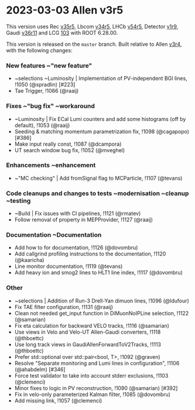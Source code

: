 2023-03-03 Allen v3r5
===

This version uses
Rec [v35r5](../../../../Rec/-/tags/v35r5),
Lbcom [v34r5](../../../../Lbcom/-/tags/v34r5),
LHCb [v54r5](../../../../LHCb/-/tags/v54r5),
Detector [v1r9](../../../../Detector/-/tags/v1r9),
Gaudi [v36r11](../../../../Gaudi/-/tags/v36r11) and
LCG [103](http://lcginfo.cern.ch/release/103/) with ROOT 6.28.00.

This version is released on the `master` branch.
Built relative to Allen [v3r4](/../../tags/v3r4), with the following changes:

### New features ~"new feature"

- ~selections ~Luminosity | Implementation of PV-independent BGI lines, !1050 (@spradlin) [#223]
- Tae Trigger, !1066 (@raaij)


### Fixes ~"bug fix" ~workaround

- ~Luminosity | Fix ECal Lumi counters and add some histograms (off by default), !1053 (@raaij)
- Seeding & matching momentum parametrization fix, !1098 (@cagapopo) [#386]
- Make input really const, !1087 (@dcampora)
- UT search window bug fix, !1052 (@mveghel)


### Enhancements ~enhancement

- ~"MC checking" | Add fromSignal flag to MCParticle, !1107 (@tevans)


### Code cleanups and changes to tests ~modernisation ~cleanup ~testing

- ~Build | Fix issues with CI pipelines, !1121 (@rmatev)
- Follow removal of property in MEPProvider, !1127 (@raaij)


### Documentation ~Documentation

- Add how to for documentation, !1126 (@dovombru)
- Add callgrind profiling instructions to the documentation, !1120 (@kaaricha)
- Line monitor documentation, !1119 (@tevans)
- Add heavy ion and smog2 lines to HLT1 line index, !1117 (@dovombru)

### Other

- ~selections | Addition of Run-3 Drell-Yan dimuon lines, !1096 (@ldufour)
- Fix TAE filter configuration, !1131 (@raaij)
- Clean not needed get_input function in DiMuonNoIPLine selection, !1122 (@samarian)
- Fix eta calculation for backward VELO tracks, !1116 (@samarian)
- Use views in Velo and Velo-UT Allen-Gaudi converters, !1118 (@thboettc)
- Use long track views in GaudiAllenForwardToV2Tracks, !1113 (@thboettc)
- Prefer std::optional<T> over std::pair<bool, T>, !1092 (@graven)
- Resolve "Separate monitoring and Lumi lines in configuration", !1106 (@ahabdelm) [#346]
- Force test validator to take into account stderr exclusions, !1103 (@clemenci)
- Minor fixes to logic in PV reconstruction, !1090 (@samarian) [#392]
- Fix in velo-only parameterized Kalman filter, !1085 (@dovombru)
- Add missing link, !1057 (@clemenci)
